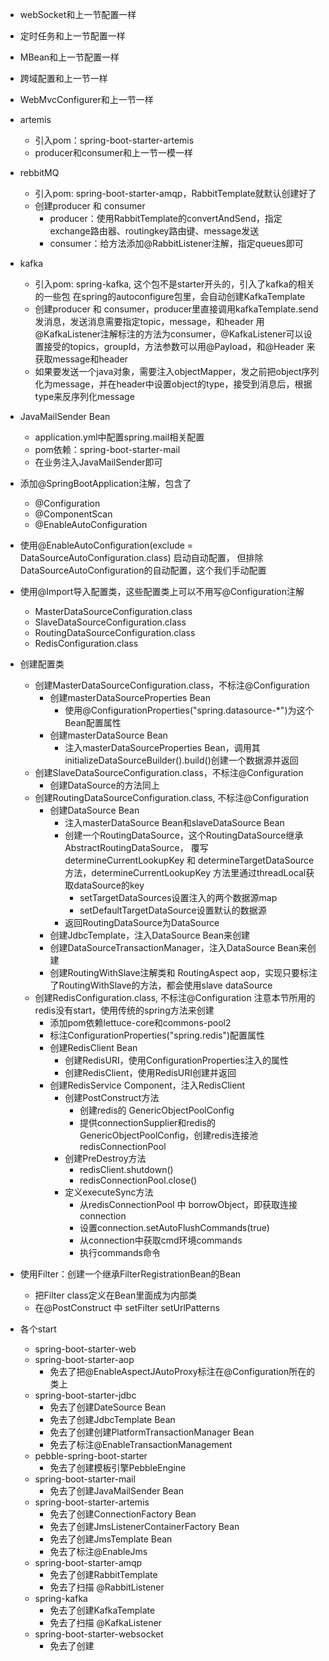 - webSocket和上一节配置一样
- 定时任务和上一节配置一样
- MBean和上一节配置一样
- 跨域配置和上一节一样
- WebMvcConfigurer和上一节一样
- artemis
    - 引入pom：spring-boot-starter-artemis
    - producer和consumer和上一节一模一样

- rebbitMQ
    - 引入pom: spring-boot-starter-amqp，RabbitTemplate就默认创建好了
    - 创建producer 和 consumer
        - producer：使用RabbitTemplate的convertAndSend，指定exchange路由器、routingkey路由键、message发送
        - consumer：给方法添加@RabbitListener注解，指定queues即可
- kafka
    - 引入pom: spring-kafka, 这个包不是starter开头的，引入了kafka的相关的一些包 
      在spring的autoconfigure包里，会自动创建KafkaTemplate
    - 创建producer 和 consumer，producer里直接调用kafkaTemplate.send发消息，发送消息需要指定topic，message，和header
      用@KafkaListener注解标注的方法为consumer，@KafkaListener可以设置接受的topics，groupId，方法参数可以用@Payload，和@Header
      来获取message和header
    - 如果要发送一个java对象，需要注入objectMapper，发之前把object序列化为message，并在header中设置object的type，接受到消息后，根据
      type来反序列化message
        

- JavaMailSender Bean
    - application.yml中配置spring.mail相关配置
    - pom依赖：spring-boot-starter-mail
    - 在业务注入JavaMailSender即可
- 添加@SpringBootApplication注解，包含了
    - @Configuration
    - @ComponentScan
    - @EnableAutoConfiguration
- 使用@EnableAutoConfiguration(exclude = DataSourceAutoConfiguration.class) 启动自动配置，
  但排除DataSourceAutoConfiguration的自动配置，这个我们手动配置
- 使用@Import导入配置类，这些配置类上可以不用写@Configuration注解
    - MasterDataSourceConfiguration.class
    - SlaveDataSourceConfiguration.class
    - RoutingDataSourceConfiguration.class
    - RedisConfiguration.class
- 创建配置类
    - 创建MasterDataSourceConfiguration.class，不标注@Configuration
        - 创建masterDataSourceProperties Bean
            - 使用@ConfigurationProperties("spring.datasource-*")为这个Bean配置属性
        - 创建masterDataSource Bean
            - 注入masterDataSourceProperties Bean，调用其initializeDataSourceBuilder().build()创建一个数据源并返回
    - 创建SlaveDataSourceConfiguration.class，不标注@Configuration
        - 创建DataSource的方法同上
    - 创建RoutingDataSourceConfiguration.class, 不标注@Configuration
        - 创建DataSource Bean
            - 注入masterDataSource Bean和slaveDataSource Bean
            - 创建一个RoutingDataSource，这个RoutingDataSource继承AbstractRoutingDataSource，
              覆写determineCurrentLookupKey 和 determineTargetDataSource方法，determineCurrentLookupKey
              方法里通过threadLocal获取dataSource的key
                - setTargetDataSources设置注入的两个数据源map
                - setDefaultTargetDataSource设置默认的数据源
            - 返回RoutingDataSource为DataSource
        - 创建JdbcTemplate，注入DataSource Bean来创建
        - 创建DataSourceTransactionManager，注入DataSource Bean来创建
        - 创建RoutingWithSlave注解类和 RoutingAspect aop，实现只要标注了RoutingWithSlave的方法，都会使用slave dataSource
    - 创建RedisConfiguration.class, 不标注@Configuration
      注意本节所用的redis没有start，使用传统的spring方法来创建
        - 添加pom依赖lettuce-core和commons-pool2
        - 标注ConfigurationProperties("spring.redis")配置属性
        - 创建RedisClient Bean
            - 创建RedisURI，使用ConfigurationProperties注入的属性
            - 创建RedisClient，使用RedisURI创建并返回
        - 创建RedisService Component，注入RedisClient
            - 创建PostConstruct方法
                - 创建redis的 GenericObjectPoolConfig
                - 提供connectionSupplier和redis的GenericObjectPoolConfig，创建redis连接池redisConnectionPool
            - 创建PreDestroy方法
                - redisClient.shutdown()
                - redisConnectionPool.close()
            - 定义executeSync方法
                - 从redisConnectionPool 中 borrowObject，即获取连接connection
                - 设置connection.setAutoFlushCommands(true)
                - 从connection中获取cmd环境commands
                - 执行commands命令
        
- 使用Filter：创建一个继承FilterRegistrationBean的Bean
    - 把Filter class定义在Bean里面成为内部类
    - 在@PostConstruct 中 setFilter setUrlPatterns






- 各个start
    - spring-boot-starter-web
    - spring-boot-starter-aop
        - 免去了把@EnableAspectJAutoProxy标注在@Configuration所在的类上
    - spring-boot-starter-jdbc
        - 免去了创建DateSource Bean
        - 免去了创建JdbcTemplate Bean
        - 免去了创建创建PlatformTransactionManager Bean
        - 免去了标注@EnableTransactionManagement
    - pebble-spring-boot-starter
        - 免去了创建模板引擎PebbleEngine
    - spring-boot-starter-mail
        - 免去了创建JavaMailSender Bean
    - spring-boot-starter-artemis
        - 免去了创建ConnectionFactory Bean
        - 免去了创建JmsListenerContainerFactory Bean
        - 免去了创建JmsTemplate Bean
        - 免去了标注@EnableJms
    - spring-boot-starter-amqp
        - 免去了创建RabbitTemplate
        - 免去了扫描 @RabbitListener
    - spring-kafka
        - 免去了创建KafkaTemplate
        - 免去了扫描 @KafkaListener
    - spring-boot-starter-websocket
        - 免去了创建